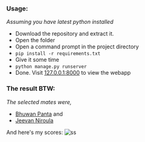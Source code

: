### Usage:
_Assuming you have latest python installed_

- Download the repository and extract it.
- Open the folder
- Open a command prompt in the project directory
- `pip install -r requirements.txt`
- Give it some time
- `python manage.py runserver`
- Done. Visit [127.0.0.1:8000](http://127.0.0.1:8000/) to view the webapp

### The result BTW:
_The selected mates were,_ 
  - [Bhuwan Panta](https://github.com/Bhuwan-web/cloudVideo/invitations) and 
  - [Jeevan Niroula](https://github.com/RedSnyper/rpa_assessment/)
  
And here's my scores:
![ss](https://i.ibb.co/zH9wvYw/rpa.png)
